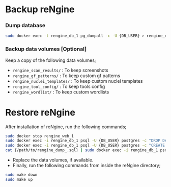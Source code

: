 # Backup reNgine

### Dump database
```bash
sudo docker exec -t rengine_db_1 pg_dumpall -c -U {DB_USER} > rengine_dump_.sql
```

### Backup data volumes [Optional]

Keep a copy of the following data volumes;
- `rengine_scan_results/` : To keep screenshots
- `rengine_gf_patterns/` : To keep custom gf patterns
- `rengine_nuclei_templates/` : To keep custom nuclei templates
- `rengine_tool_config/` : To keep tools config
- `rengine_wordlist/` : To keep custom wordlists

# Restore reNgine
After installation of reNgine, run the following commands;
```bash
sudo docker stop rengine_web_1
sudo docker exec -i rengine_db_1 psql -U {DB_USER} postgres -c "DROP DATABASE rengine;"
sudo docker exec -i rengine_db_1 psql -U {DB_USER} postgres -c "CREATE DATABASE rengine;"
cat {/path/to/rengine_dump_.sql} | sudo docker exec -i rengine_db_1 psql -U {DB_USER} -d rengine
```

- Replace the data volumes, if available.  
- Finally, run the following commands from inside the reNgine directory;
```bash
sudo make down
sudo make up
```
